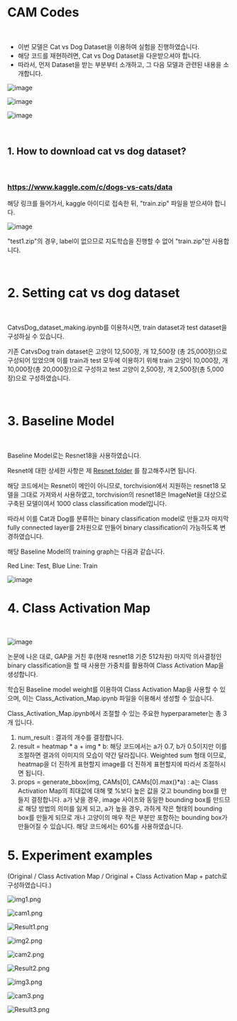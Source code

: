 # CAM Codes

<br/>

* 이번 모델은 Cat vs Dog Dataset을 이용하여 실험을 진행하였습니다.
* 해당 코드를 재현하려면, Cat vs Dog Dataset을 다운받으셔야 합니다.
* 따라서, 먼저 Dataset을 받는 부분부터 소개하고, 그 다음 모델과 관련된 내용을 소개합니다.



![image](https://user-images.githubusercontent.com/57930520/117242459-4741d900-ae70-11eb-95ae-4456073167fb.png)

![image](https://user-images.githubusercontent.com/57930520/117242480-5163d780-ae70-11eb-88c1-ca5ed23b526f.png)

![image](https://user-images.githubusercontent.com/57930520/117242518-5fb1f380-ae70-11eb-8207-761b74c0c909.png)



<br/>

## 1. How to download cat vs dog dataset?

<br/>

### https://www.kaggle.com/c/dogs-vs-cats/data

해당 링크를 들어가서, kaggle 아이디로 접속한 뒤, "train.zip" 파일을 받으셔야 합니다.

![image](https://user-images.githubusercontent.com/57930520/117242312-f5994e80-ae6f-11eb-8128-62d7b7631b31.png)

"test1.zip"의 경우, label이 없으므로 지도학습을 진행할 수 없어 "train.zip"만 사용합니다.

<br/>




# 2. Setting cat vs dog dataset

<br/>

CatvsDog_dataset_making.ipynb를 이용하시면, train dataset과 test dataset을 구성하실 수 있습니다.

기존 CatvsDog train dataset은 고양이 12,500장, 개 12,500장 (총 25,000장)으로 구성되어 있었으며 이를 train과 test 모두에 이용하기 위해 train 고양이 10,000장, 개 10,000장(총 20,000장)으로 구성하고 test 고양이 2,500장, 개 2,500장(총 5,000장)으로 구성하였습니다.

<br/>



# 3. Baseline Model

<br/>

Baseline Model로는 Resnet18을 사용하였습니다.



Resnet에 대한 상세한 사항은 제 [Resnet folder](https://github.com/PeterKim1/paper_code_review/tree/master/6.%20ResNet) 를 참고해주시면 됩니다.



해당 코드에서는 Resnet이 메인이 아니므로, torchvision에서 지원하는 resnet18 모델을 그대로 가져와서 사용하였고, torchvision의 resnet18은 ImageNet을 대상으로 구축된 모델이여서 1000 class classification model입니다.



따라서 이를 Cat과 Dog를 분류하는 binary classification model로 만들고자 마지막 fully connected layer를 2차원으로 만들어 binary classification이 가능하도록 변경하였습니다.



해당 Baseline Model의 training graph는 다음과 같습니다.

Red Line: Test, Blue Line: Train

![image](https://user-images.githubusercontent.com/57930520/117245117-40699500-ae75-11eb-8b3a-296868c49775.png)



# 4. Class Activation Map

<br/>

![image](https://user-images.githubusercontent.com/57930520/117415460-4d5cb600-af53-11eb-867b-2db932ec994c.png)



논문에 나온 대로, GAP을 거친 후(현재 resnet18 기준 512차원) 마지막 의사결정인 binary classification을 할 때 사용한 가중치를 활용하여 Class Activation Map을 생성합니다.

학습된 Baseline model weight를 이용하여 Class Activation Map을 사용할 수 있으며, 이는 Class_Activation_Map.ipynb 파일을 이용해서 생성할 수 있습니다.



Class_Activation_Map.ipynb에서 조절할 수 있는 주요한 hyperparameter는 총 3개 입니다.



1. num_result : 결과의 개수를 결정합니다.
2. result = heatmap * a + img * b: 해당 코드에서는 a가 0.7, b가 0.5이지만 이를 조절하면 결과의 이미지의 모습이 약간 달라집니다. Weighted sum 형태 이므로, heatmap을 더 진하게 표현할지 image를 더 진하게 표현할지에 따라서 조절하시면 됩니다.
3. props = generate_bbox(img, CAMs[0], CAMs[0].max()*a) : a는 Class Activation Map의 최대값에 대해 몇 %보다 높은 값을 갖고 bounding box를 만들지 결정합니다. a가 낮을 경우, image 사이즈와 동일한 bounding box를 만드므로 해당 방법의 의미를 잃게 되고, a가 높을 경우, 과하게 작은 형태의 bounding box를 만들게 되므로 개나 고양이의 매우 작은 부분만 포함하는 bounding box가 만들어질 수 있습니다. 해당 코드에서는 60%를 사용하였습니다.





# 5. Experiment examples



(Original / Class Activation Map / Original + Class Activation Map + patch로 구성하였습니다.)



![img1.png](https://github.com/PeterKim1/paper_code_review/blob/master/8.%20Learning%20Deep%20Features%20for%20Discriminative%20Localization(CAM)/Examples/img1.png?raw=true)

![cam1.png](https://github.com/PeterKim1/paper_code_review/blob/master/8.%20Learning%20Deep%20Features%20for%20Discriminative%20Localization(CAM)/Examples/cam1.png?raw=true)

![Result1.png](https://github.com/PeterKim1/paper_code_review/blob/master/8.%20Learning%20Deep%20Features%20for%20Discriminative%20Localization(CAM)/Examples/Result1.png?raw=true)



![img2.png](https://github.com/PeterKim1/paper_code_review/blob/master/8.%20Learning%20Deep%20Features%20for%20Discriminative%20Localization(CAM)/Examples/img2.png?raw=true)

![cam2.png](https://github.com/PeterKim1/paper_code_review/blob/master/8.%20Learning%20Deep%20Features%20for%20Discriminative%20Localization(CAM)/Examples/cam2.png?raw=true)

![Result2.png](https://github.com/PeterKim1/paper_code_review/blob/master/8.%20Learning%20Deep%20Features%20for%20Discriminative%20Localization(CAM)/Examples/Result2.png?raw=true)



![img3.png](https://github.com/PeterKim1/paper_code_review/blob/master/8.%20Learning%20Deep%20Features%20for%20Discriminative%20Localization(CAM)/Examples/img3.png?raw=true)

![cam3.png](https://github.com/PeterKim1/paper_code_review/blob/master/8.%20Learning%20Deep%20Features%20for%20Discriminative%20Localization(CAM)/Examples/cam3.png?raw=true)

![Result3.png](https://github.com/PeterKim1/paper_code_review/blob/master/8.%20Learning%20Deep%20Features%20for%20Discriminative%20Localization(CAM)/Examples/Result3.png?raw=true)





















